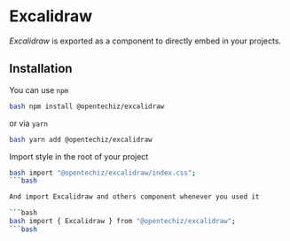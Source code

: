 # Excalidraw

_Excalidraw_ is exported as a component to directly embed in your projects.

## Installation

You can use `npm`

```bash
bash npm install @opentechiz/excalidraw
```

or via `yarn`

```bash
bash yarn add @opentechiz/excalidraw
```

Import style in the root of your project

````bash
bash import "@opentechiz/excalidraw/index.css";
```bash

And import Excalidraw and others component whenever you used it

```bash
bash import { Excalidraw } from "@opentechiz/excalidraw";
```bash
````
